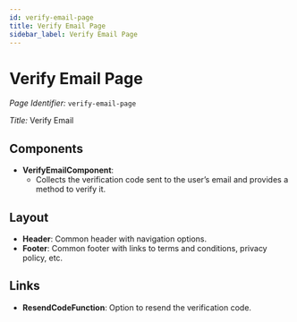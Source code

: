 ```yaml
---
id: verify-email-page
title: Verify Email Page
sidebar_label: Verify Email Page
---
```


# Verify Email Page

*Page Identifier:* `verify-email-page`

*Title:* Verify Email

## Components
- **VerifyEmailComponent**: 
  - Collects the verification code sent to the user’s email and provides a method to verify it.

## Layout
- **Header**: Common header with navigation options.
- **Footer**: Common footer with links to terms and conditions, privacy policy, etc.

## Links
- **ResendCodeFunction**: Option to resend the verification code.
